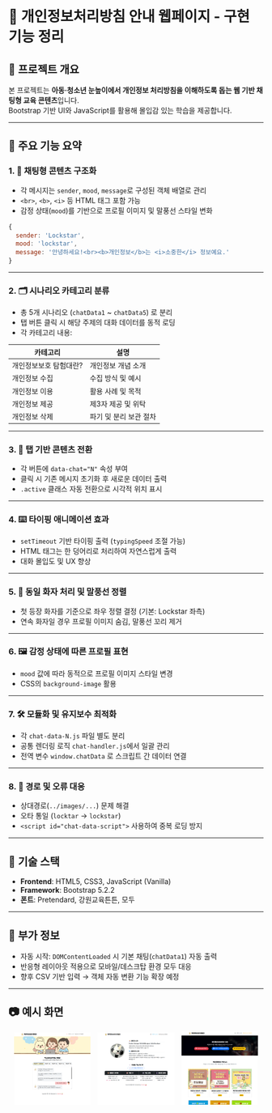 # 🔐 개인정보처리방침 안내 웹페이지 - 구현 기능 정리

## 📌 프로젝트 개요

본 프로젝트는 **아동·청소년 눈높이에서 개인정보 처리방침을 이해하도록 돕는 웹 기반 채팅형 교육 콘텐츠**입니다.  
Bootstrap 기반 UI와 JavaScript를 활용해 몰입감 있는 학습을 제공합니다.

---

## 🧩 주요 기능 요약

### 1. 💬 채팅형 콘텐츠 구조화

- 각 메시지는 `sender`, `mood`, `message`로 구성된 객체 배열로 관리
- `<br>`, `<b>`, `<i>` 등 HTML 태그 포함 가능
- 감정 상태(`mood`)를 기반으로 프로필 이미지 및 말풍선 스타일 변화

```js
{
  sender: 'Lockstar',
  mood: 'lockstar',
  message: '안녕하세요!<br><b>개인정보</b>는 <i>소중한</i> 정보예요.'
}
```

---

### 2. 🗂️ 시나리오 카테고리 분류

- 총 5개 시나리오 (`chatData1` ~ `chatData5`) 로 분리
- 탭 버튼 클릭 시 해당 주제의 대화 데이터를 동적 로딩
- 각 카테고리 내용:

| 카테고리 | 설명 |
|----------|------|
| 개인정보보호 탐험대란? | 개인정보 개념 소개 |
| 개인정보 수집 | 수집 방식 및 예시 |
| 개인정보 이용 | 활용 사례 및 목적 |
| 개인정보 제공 | 제3자 제공 및 위탁 |
| 개인정보 삭제 | 파기 및 분리 보관 절차 |

---

### 3. 🔄 탭 기반 콘텐츠 전환

- 각 버튼에 `data-chat="N"` 속성 부여
- 클릭 시 기존 메시지 초기화 후 새로운 데이터 출력
- `.active` 클래스 자동 전환으로 시각적 위치 표시

---

### 4. ⌨️ 타이핑 애니메이션 효과

- `setTimeout` 기반 타이핑 출력 (`typingSpeed` 조절 가능)
- HTML 태그는 한 덩어리로 처리하여 자연스럽게 출력
- 대화 몰입도 및 UX 향상

---

### 5. 🧠 동일 화자 처리 및 말풍선 정렬

- 첫 등장 화자를 기준으로 좌우 정렬 결정 (기본: Lockstar 좌측)
- 연속 화자일 경우 프로필 이미지 숨김, 말풍선 꼬리 제거

---

### 6. 🖼️ 감정 상태에 따른 프로필 표현

- `mood` 값에 따라 동적으로 프로필 이미지 스타일 변경
- CSS의 `background-image` 활용

---

### 7. 🛠️ 모듈화 및 유지보수 최적화

- 각 `chat-data-N.js` 파일 별도 분리
- 공통 렌더링 로직 `chat-handler.js`에서 일괄 관리
- 전역 변수 `window.chatData` 로 스크립트 간 데이터 연결

---

### 8. 📁 경로 및 오류 대응

- 상대경로(`../images/...`) 문제 해결
- 오타 통일 (`locktar` → `lockstar`)
- `<script id="chat-data-script">` 사용하여 중복 로딩 방지

---

## 🧰 기술 스택

- **Frontend**: HTML5, CSS3, JavaScript (Vanilla)
- **Framework**: Bootstrap 5.2.2
- **폰트**: Pretendard, 강원교육튼튼, 모두

---

## 📎 부가 정보

- 자동 시작: `DOMContentLoaded` 시 기본 채팅(`chatData1`) 자동 출력
- 반응형 레이아웃 적용으로 모바일/데스크탑 환경 모두 대응
- 향후 CSV 기반 입력 → 객체 자동 변환 기능 확장 예정

---

## 📷 예시 화면

<p align="center">
  <img src="/example/index_img.png" alt="메인 화면" width="30%" style="margin-right: 10px;">
  <img src="/example/about_img.png" alt="소개 화면" width="30%" style="margin-right: 10px;">
  <img src="/example/cardnews_img.png" alt="카드뉴스 화면" width="30%">
</p>
